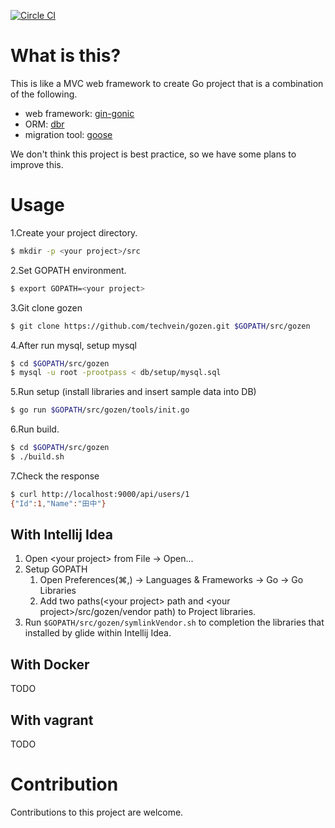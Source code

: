 [![Circle CI](https://circleci.com/gh/techvein/gozen.svg?style=svg&circle-token=c428c1d551315c708f8d2205042db799060c3732)](https://circleci.com/gh/techvein/gozen)

# What is this?

This is like a MVC web framework to create Go project that is a combination of the following.

* web framework: [gin-gonic](https://github.com/gin-gonic/gin)
* ORM: [dbr](https://github.com/gocraft/dbr)
* migration tool: [goose](https://bitbucket.org/liamstask/goose/)

We don't think this project is best practice, so we have some plans to improve this.

# Usage

1.Create your project directory.

```bash
$ mkdir -p <your project>/src
```

2.Set GOPATH environment.

```bash
$ export GOPATH=<your project>
```

3.Git clone gozen

```bash
$ git clone https://github.com/techvein/gozen.git $GOPATH/src/gozen
```

4.After run mysql, setup mysql

```bash
$ cd $GOPATH/src/gozen
$ mysql -u root -prootpass < db/setup/mysql.sql
```

5.Run setup (install libraries and insert sample data into DB)

```bash
$ go run $GOPATH/src/gozen/tools/init.go
```

6.Run build.

```bash
$ cd $GOPATH/src/gozen
$ ./build.sh
```

7.Check the response

```bash
$ curl http://localhost:9000/api/users/1
{"Id":1,"Name":"田中"}
```

## With Intellij Idea

1. Open &lt;your project&gt; from File -&gt; Open... 
2. Setup GOPATH
    1. Open Preferences(⌘,) -&gt; Languages & Frameworks -&gt; Go -&gt; Go Libraries
    2. Add two paths(&lt;your project&gt; path and &lt;your project&gt;/src/gozen/vendor path) to Project libraries.
3. Run `$GOPATH/src/gozen/symlinkVendor.sh` to completion the libraries that installed by glide within Intellij Idea.   


## With Docker

TODO

## With vagrant

TODO

# Contribution

Contributions to this project are welcome.

